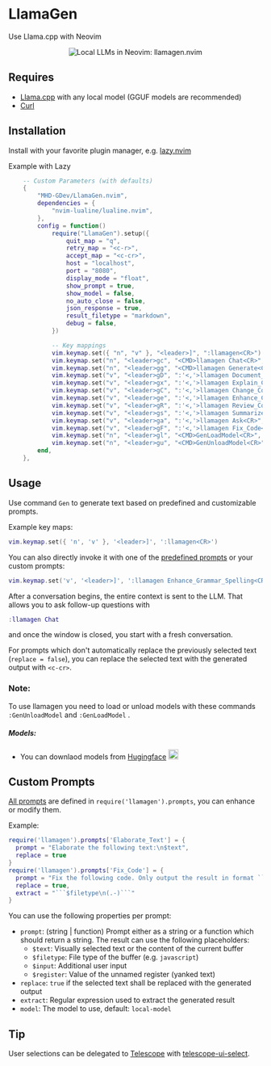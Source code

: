 # LlamaGen
Use Llama.cpp with Neovim

<div align="center">

![Local LLMs in Neovim: llamagen.nvim](/genlms.png)

</div>

## Requires

- [Llama.cpp](https://github.com/ggml-org/llama.cpp) with any local model (GGUF models are recommended)
- [Curl](https://curl.se/)

## Installation

Install with your favorite plugin manager, e.g. [lazy.nvim](https://github.com/folke/lazy.nvim)

Example with Lazy

```lua
	-- Custom Parameters (with defaults)
	{
		"MHD-GDev/LlamaGen.nvim",
		dependencies = {
			"nvim-lualine/lualine.nvim",
		},
		config = function()
			require("LlamaGen").setup({
				quit_map = "q",
				retry_map = "<c-r>",
				accept_map = "<c-cr>",
				host = "localhost",
				port = "8080",
				display_mode = "float",
				show_prompt = true,
				show_model = false,
				no_auto_close = false,
				json_response = true,
				result_filetype = "markdown",
				debug = false,
			})

			-- Key mappings
			vim.keymap.set({ "n", "v" }, "<leader>]", ":llamagen<CR>")
			vim.keymap.set("n", "<leader>gc", "<CMD>llamagen Chat<CR>", { noremap = true })
			vim.keymap.set("n", "<leader>gg", "<CMD>llamagen Generate<CR>", { noremap = true })
			vim.keymap.set("v", "<leader>gD", ":'<,'>llamagen Document_Code<CR>", { noremap = true })
			vim.keymap.set("v", "<leader>gx", ":'<,'>llamagen Explain_Code<CR>", { noremap = true })
			vim.keymap.set("v", "<leader>gC", ":'<,'>llamagen Change_Code<CR>", { noremap = true })
			vim.keymap.set("v", "<leader>ge", ":'<,'>llamagen Enhance_Code<CR>", { noremap = true })
			vim.keymap.set("v", "<leader>gR", ":'<,'>llamagen Review_Code<CR>", { noremap = true })
			vim.keymap.set("v", "<leader>gs", ":'<,'>llamagen Summarize<CR>", { noremap = true })
			vim.keymap.set("v", "<leader>ga", ":'<,'>llamagen Ask<CR>", { noremap = true })
			vim.keymap.set("v", "<leader>gF", ":'<,'>llamagen Fix_Code<CR>", { noremap = true })
			vim.keymap.set("n", "<leader>gl", "<CMD>GenLoadModel<CR>", { noremap = true })
			vim.keymap.set("n", "<leader>gu", "<CMD>GenUnloadModel<CR>", { noremap = true })
		end,
	},
```

## Usage

Use command `Gen` to generate text based on predefined and customizable prompts.

Example key maps:

```lua
vim.keymap.set({ 'n', 'v' }, '<leader>]', ':llamagen<CR>')
```

You can also directly invoke it with one of the [predefined prompts](./lua/llamagen/prompts.lua) or your custom prompts:

```lua
vim.keymap.set('v', '<leader>]', ':llamagen Enhance_Grammar_Spelling<CR>')
```

After a conversation begins, the entire context is sent to the LLM. That allows you to ask follow-up questions with

```lua
:llamagen Chat
```

and once the window is closed, you start with a fresh conversation.

For prompts which don't automatically replace the previously selected text (`replace = false`), you can replace the selected text with the generated output with `<c-cr>`.

### Note:
To use llamagen you need to load or unload models with these commands ```:GenUnloadModel``` and ```:GenLoadModel``` .

##### Models:

- You can downlaod models from [Hugingface](https://huggingface.co/models) <img height="20" src="https://unpkg.com/@lobehub/icons-static-svg@latest/icons/huggingface-color.svg"/>

## Custom Prompts

[All prompts](./lua/llamagen/prompts.lua) are defined in `require('llamagen').prompts`, you can enhance or modify them.

Example:

````lua
require('llamagen').prompts['Elaborate_Text'] = {
  prompt = "Elaborate the following text:\n$text",
  replace = true
}
require('llamagen').prompts['Fix_Code'] = {
  prompt = "Fix the following code. Only output the result in format ```$filetype\n...\n```:\n```$filetype\n$text\n```",
  replace = true,
  extract = "```$filetype\n(.-)```"
}
````

You can use the following properties per prompt:

- `prompt`: (string | function) Prompt either as a string or a function which should return a string. The result can use the following placeholders:
  - `$text`: Visually selected text or the content of the current buffer
  - `$filetype`: File type of the buffer (e.g. `javascript`)
  - `$input`: Additional user input
  - `$register`: Value of the unnamed register (yanked text)
- `replace`: `true` if the selected text shall be replaced with the generated output
- `extract`: Regular expression used to extract the generated result
- `model`: The model to use, default: `local-model`

## Tip

User selections can be delegated to [Telescope](https://github.com/nvim-telescope/telescope.nvim) with [telescope-ui-select](https://github.com/nvim-telescope/telescope-ui-select.nvim).
